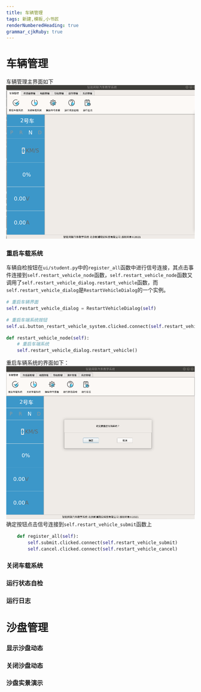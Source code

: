 ```yaml
---
title: 车辆管理
tags: 新建,模板,小书匠
renderNumberedHeading: true
grammar_cjkRuby: true
---
```


# 车辆管理
车辆管理主界面如下
![主界面](./images/主界面.png)
### 重启车载系统

车辆自检按钮在`ui/student.py`中的`register_all`函数中进行信号连接，其点击事件连接到`self.restart_vehicle_node`函数，`self.restart_vehicle_node`函数又调用了`self.restart_vehicle_dialog.restart_vehicle`函数，而`self.restart_vehicle_dialog`是`RestartVehicleDialog`的一个实例。

``` py
# 重启车辆界面
self.restart_vehicle_dialog = RestartVehicleDialog(self)
```

``` py
# 重启车端系统按钮
self.ui.button_restart_vehicle_system.clicked.connect(self.restart_vehicle_node)
```

``` py
def restart_vehicle_node(self):
	# 重启车端系统
	self.restart_vehicle_dialog.restart_vehicle()
```
重启车辆系统的界面如下：
![重启车载系统](./images/重启车载系统.png)
确定按钮点击信号连接到`self.restart_vehicle_submit`函数上

``` py
    def register_all(self):
        self.submit.clicked.connect(self.restart_vehicle_submit)
        self.cancel.clicked.connect(self.restart_vehicle_cancel)
```

### 关闭车载系统
### 运行状态自检
### 运行日志

# 沙盘管理
### 显示沙盘动态
### 关闭沙盘动态
### 沙盘实景演示